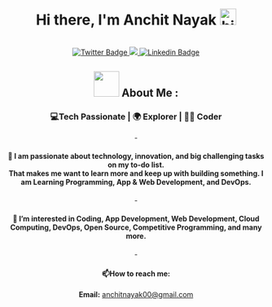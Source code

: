 <!--- Start Profile README --->

<div align="center">

<div id="header" align="center">
  <h1>
  Hi there, I'm Anchit Nayak
  <img src="https://user-images.githubusercontent.com/1303154/88677602-1635ba80-d120-11ea-84d8-d263ba5fc3c0.gif" width="32px" alt="hi">
</h1>
<br>

<div id="header" align="center">
  <div id="badges">

  <a href="https://twitter.com/AnchitNayak">
    <img src="https://img.shields.io/badge/twitter-%231DA1F2.svg?&style=for-the-badge&logo=twitter&logoColor=white" alt="Twitter Badge"/>

  <a href = "mailto:anchitnayak00@gmail.com">
    <img src = "https://img.shields.io/badge/Gmail-D14836?style=for-the-badge&logo=gmail&logoColor=white"></img>
    
  <a href="https://www.linkedin.com/in/anchit-nayak-4944a522a/">
  <img src="https://img.shields.io/badge/LinkedIn-0077B5?style=for-the-badge&logo=linkedin&logoColor=white" alt="Linkedin Badge"/>  

  </a>
  <br>

  </div>


<div align="center">

## <img src="https://media.giphy.com/media/WUlplcMpOCEmTGBtBW/giphy.gif" width="50"> About Me :
   <h3>
 💻Tech Passionate | 🌍 Explorer | 👨‍💻 Coder </h3> </div>

-<h4>:telescope: I am passionate about technology, innovation, and big challenging tasks on my to-do list.<br>That makes me want to learn more and keep up with building something. I am Learning Programming, App & Web Development, and DevOps. </h4>

-<h4>:seedling: I’m interested in Coding, App Development, Web Development, Cloud Computing, DevOps, Open Source, Competitive Programming, and many more. </h4>
    
-<h4>:mailbox:How to reach me: </h4>

<a herf= "mailto:anchitnayak00@gmail.com"> **Email:** anchitnayak00@gmail.com </a>
